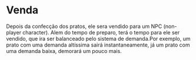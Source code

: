 # Venda

Depois da confecção dos pratos, ele sera vendido para um NPC (non-player character). Alem do tempo de preparo, terá o tempo para ele ser vendido, que ira ser balanceado pelo sistema de demanda.Por exemplo, um prato com uma demanda altíssima sairá instantaneamente, já um prato com uma demanda baixa, demorará um pouco mais.
